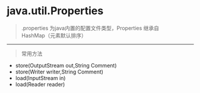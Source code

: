 java.util.Properties
=
> .properties 为java内置的配置文件类型，Properties 继承自  
HashMap（元素默认排序）
***
> 常用方法
   * store(OutputStream out,String Comment)
   * store(Writer writer,String Comment)
   * load(InputStream in)
   * load(Reader reader)
